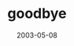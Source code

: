 ---
layout: base.njk
title : 'goodbye' 
view_title : 'goodbye' 
year : '2003' 
date : '2003-05-08' 
img_file : '/drawing/goodbye.png' 
html_file : 'goodbye' 
next_html : 'itsbeensolongsincei.html' 
year_order : '86' 
permalink : "title/{{html_file}}.html"
---